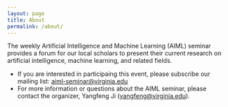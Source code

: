 ```yaml
---
layout: page
title: About
permalink: /about/
---
```


The weekly Artificial Intelligence and Machine Learning (AIML) seminar provides a forum for our local scholars to present their current research on artificial intelligence, machine learning, and related fields.

- If you are interested in participaing this event, please subscribe our mailing list: aiml-seminar@virginia.edu
- For more information or questions about the AIML seminar, please contact the organizer, Yangfeng Ji (yangfeng@virginia.edu).  
